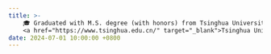 ```yaml
---
title: >-
    🎓 Graduated with M.S. degree (with honors) from Tsinghua University, ranked 1/1215
    <a href="https://www.tsinghua.edu.cn/" target="_blank">Tsinghua University <i class="fas fa-angle-double-right"></i></a>
date: 2024-07-01 10:00:00 +0800
---
```

